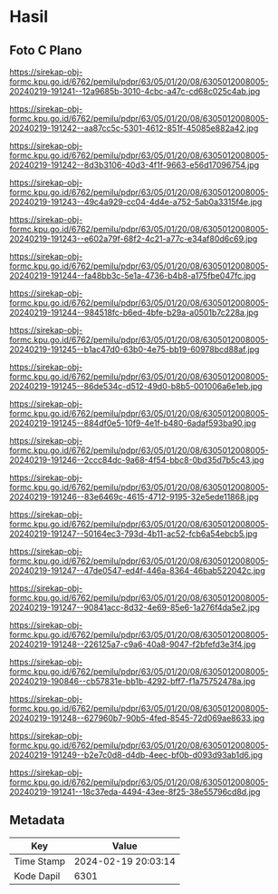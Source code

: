 # Hasil

## Foto C Plano

https://sirekap-obj-formc.kpu.go.id/6762/pemilu/pdpr/63/05/01/20/08/6305012008005-20240219-191241--12a9685b-3010-4cbc-a47c-cd68c025c4ab.jpg

https://sirekap-obj-formc.kpu.go.id/6762/pemilu/pdpr/63/05/01/20/08/6305012008005-20240219-191242--aa87cc5c-5301-4612-851f-45085e882a42.jpg

https://sirekap-obj-formc.kpu.go.id/6762/pemilu/pdpr/63/05/01/20/08/6305012008005-20240219-191242--8d3b3106-40d3-4f1f-9663-e56d17096754.jpg

https://sirekap-obj-formc.kpu.go.id/6762/pemilu/pdpr/63/05/01/20/08/6305012008005-20240219-191243--49c4a929-cc04-4d4e-a752-5ab0a3315f4e.jpg

https://sirekap-obj-formc.kpu.go.id/6762/pemilu/pdpr/63/05/01/20/08/6305012008005-20240219-191243--e602a79f-68f2-4c21-a77c-e34af80d6c69.jpg

https://sirekap-obj-formc.kpu.go.id/6762/pemilu/pdpr/63/05/01/20/08/6305012008005-20240219-191244--fa48bb3c-5e1a-4736-b4b8-a175fbe047fc.jpg

https://sirekap-obj-formc.kpu.go.id/6762/pemilu/pdpr/63/05/01/20/08/6305012008005-20240219-191244--984518fc-b6ed-4bfe-b29a-a0501b7c228a.jpg

https://sirekap-obj-formc.kpu.go.id/6762/pemilu/pdpr/63/05/01/20/08/6305012008005-20240219-191245--b1ac47d0-63b0-4e75-bb19-60978bcd88af.jpg

https://sirekap-obj-formc.kpu.go.id/6762/pemilu/pdpr/63/05/01/20/08/6305012008005-20240219-191245--86de534c-d512-49d0-b8b5-001006a6e1eb.jpg

https://sirekap-obj-formc.kpu.go.id/6762/pemilu/pdpr/63/05/01/20/08/6305012008005-20240219-191245--884df0e5-10f9-4e1f-b480-6adaf593ba90.jpg

https://sirekap-obj-formc.kpu.go.id/6762/pemilu/pdpr/63/05/01/20/08/6305012008005-20240219-191246--2ccc84dc-9a68-4f54-bbc8-0bd35d7b5c43.jpg

https://sirekap-obj-formc.kpu.go.id/6762/pemilu/pdpr/63/05/01/20/08/6305012008005-20240219-191246--83e6469c-4615-4712-9195-32e5ede11868.jpg

https://sirekap-obj-formc.kpu.go.id/6762/pemilu/pdpr/63/05/01/20/08/6305012008005-20240219-191247--50164ec3-793d-4b11-ac52-fcb6a54ebcb5.jpg

https://sirekap-obj-formc.kpu.go.id/6762/pemilu/pdpr/63/05/01/20/08/6305012008005-20240219-191247--47de0547-ed4f-446a-8364-46bab522042c.jpg

https://sirekap-obj-formc.kpu.go.id/6762/pemilu/pdpr/63/05/01/20/08/6305012008005-20240219-191247--90841acc-8d32-4e69-85e6-1a276f4da5e2.jpg

https://sirekap-obj-formc.kpu.go.id/6762/pemilu/pdpr/63/05/01/20/08/6305012008005-20240219-191248--226125a7-c9a6-40a8-9047-f2bfefd3e3f4.jpg

https://sirekap-obj-formc.kpu.go.id/6762/pemilu/pdpr/63/05/01/20/08/6305012008005-20240219-190846--cb57831e-bb1b-4292-bff7-f1a75752478a.jpg

https://sirekap-obj-formc.kpu.go.id/6762/pemilu/pdpr/63/05/01/20/08/6305012008005-20240219-191248--627960b7-90b5-4fed-8545-72d069ae8633.jpg

https://sirekap-obj-formc.kpu.go.id/6762/pemilu/pdpr/63/05/01/20/08/6305012008005-20240219-191249--b2e7c0d8-d4db-4eec-bf0b-d093d93ab1d6.jpg

https://sirekap-obj-formc.kpu.go.id/6762/pemilu/pdpr/63/05/01/20/08/6305012008005-20240219-191241--18c37eda-4494-43ee-8f25-38e55796cd8d.jpg


## Metadata

| Key        | Value               |
| ---------- | ------------------- |
| Time Stamp | 2024-02-19 20:03:14 |
| Kode Dapil | 6301                |



